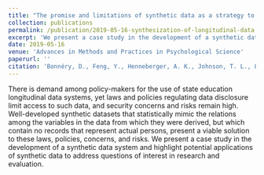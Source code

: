 ```yaml
---
title: "The promise and limitations of synthetic data as a strategy to expand access to state-level multi-agency longitudinal data."
collection: publications
permalink: /publication/2019-05-16-synthesization-of-longitudinal-data
excerpt: 'We present a case study in the development of a synthetic data system designed to expand access to multi-agency longitudinal data, and we highlight the role of synthetic data in addressing questions of interest in policy and program evaluation.'
date: 2019-05-16
venue: 'Advances in Methods and Practices in Psychological Science'
paperurl: ''
citation: 'Bonnéry, D., Feng, Y., Henneberger, A. K., Johnson, T. L., Lachowicz, M., Rose, B. A., Shaw, T.,  Stapleton, L. M., Woolley, M. E., Zheng, Y. (In Press). The promise and limitations of synthetic data as a strategy to expand access to state-level multi-agency longitudinal data. <i>Journal of Research on Educational Effectiveness</i>. Note: authors listed in alphabetical order.'
---
```

There is demand among policy-makers for the use of state education longitudinal data systems, yet laws and policies regulating data disclosure limit access to such data, and security concerns and risks remain high. Well-developed synthetic datasets that statistically mimic the relations among the variables in the data from which they were derived, but which contain no records that represent actual persons, present a viable solution to these laws, policies, concerns, and risks. We present a case study in the development of a synthetic data system and highlight potential applications of synthetic data to address questions of interest in research and evaluation.

